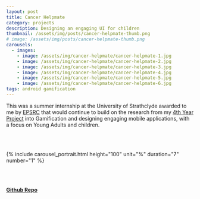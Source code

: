 ```yaml
---
layout: post
title: Cancer Helpmate
category: projects
description: Designing an engaging UI for children
thumbnail: /assets/img/posts/cancer-helpmate-thumb.png
# image: /assets/img/posts/cancer-helpmate-thumb.png
carousels:
  - images: 
    - image: /assets/img/cancer-helpmate/cancer-helpmate-1.jpg
    - image: /assets/img/cancer-helpmate/cancer-helpmate-2.jpg
    - image: /assets/img/cancer-helpmate/cancer-helpmate-3.jpg
    - image: /assets/img/cancer-helpmate/cancer-helpmate-4.jpg
    - image: /assets/img/cancer-helpmate/cancer-helpmate-5.jpg
    - image: /assets/img/cancer-helpmate/cancer-helpmate-6.jpg
tags: android gamification
---
```


This was a summer internship at the University of Strathclyde awarded to me by [EPSRC](https://www.ukri.org/councils/epsrc/) that would continue to build
on the research from my [4th Year Project](posts/gaming-for-health/) into Gamification and designing engaging mobile applications, with a focus on Young Adults and children.


<br>
<br>

{% include carousel_portrait.html height="100" unit="%" duration="7" number="1" %}

<br>
<br>


[<b>Github Repo</b>](https://github.com/thejester129/cancer-helpmate)

